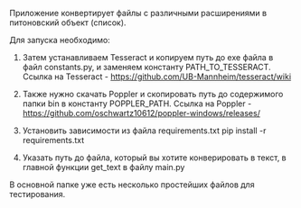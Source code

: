 Приложение конвертирует файлы с различными расширениями в питоновский объект (список).

Для запуска необходимо:

1) Затем устанавливаем Tesseract и копируем путь до exe файла в файл constants.py, и заменяем константу PATH_TO_TESSERACT.
Сcылка на Tesseract - https://github.com/UB-Mannheim/tesseract/wiki

2) Также нужно скачать Poppler и скопировать путь до содержимого папки bin в константу POPPLER_PATH.
Ccылка на Poppler - https://github.com/oschwartz10612/poppler-windows/releases/

3) Установить зависимости из файла requirements.txt
pip install -r requirements.txt

4) Указать путь до файла, который вы хотите конверировать в текст, в главной функции get_text в файлу main.py

В основной папке уже есть несколько простейших файлов для тестирования.
